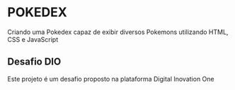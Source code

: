 # POKEDEX

Criando uma Pokedex capaz de exibir diversos Pokemons utilizando HTML, CSS e JavaScript

## Desafio DIO

Este projeto é um desafio proposto na plataforma Digital Inovation One